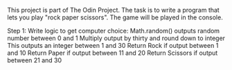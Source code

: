 This project is part of The Odin Project. 
The task is to write a program that lets you play "rock paper scissors".
The game will be played in the console.
 
 Step 1: Write logic to get computer choice:
 Math.random() outputs random number between 0 and 1
 Multiply output by thirty and round down to integer
 This outputs an integer between 1 and 30
 Return Rock if output between 1 and 10
 Return Paper if output between 11 and 20
 Return Scissors if output between 21 and 30